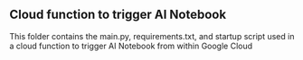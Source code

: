 ## Cloud function to trigger AI Notebook

This folder contains the main.py, requirements.txt, and startup script used in a cloud function to trigger AI Notebook from within Google Cloud
